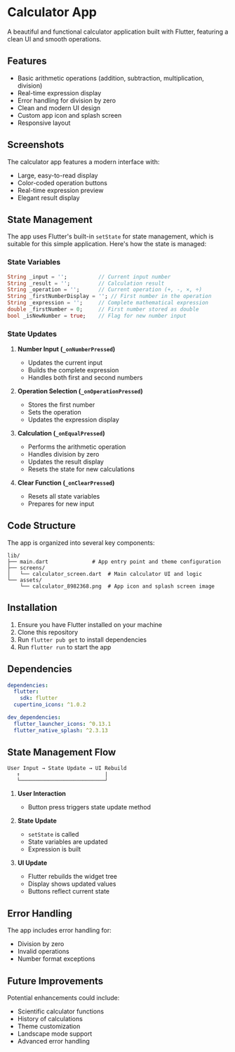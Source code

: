 # Calculator App

A beautiful and functional calculator application built with Flutter, featuring a clean UI and smooth operations.

## Features

- Basic arithmetic operations (addition, subtraction, multiplication, division)
- Real-time expression display
- Error handling for division by zero
- Clean and modern UI design
- Custom app icon and splash screen
- Responsive layout

## Screenshots

The calculator app features a modern interface with:
- Large, easy-to-read display
- Color-coded operation buttons
- Real-time expression preview
- Elegant result display

## State Management

The app uses Flutter's built-in `setState` for state management, which is suitable for this simple application. Here's how the state is managed:

### State Variables

```dart
String _input = '';          // Current input number
String _result = '';         // Calculation result
String _operation = '';      // Current operation (+, -, ×, ÷)
String _firstNumberDisplay = ''; // First number in the operation
String _expression = '';     // Complete mathematical expression
double _firstNumber = 0;     // First number stored as double
bool _isNewNumber = true;    // Flag for new number input
```

### State Updates

1. **Number Input (`_onNumberPressed`)**
   - Updates the current input
   - Builds the complete expression
   - Handles both first and second numbers

2. **Operation Selection (`_onOperationPressed`)**
   - Stores the first number
   - Sets the operation
   - Updates the expression display

3. **Calculation (`_onEqualPressed`)**
   - Performs the arithmetic operation
   - Handles division by zero
   - Updates the result display
   - Resets the state for new calculations

4. **Clear Function (`_onClearPressed`)**
   - Resets all state variables
   - Prepares for new input

## Code Structure

The app is organized into several key components:

```
lib/
├── main.dart              # App entry point and theme configuration
├── screens/
│   └── calculator_screen.dart  # Main calculator UI and logic
└── assets/
    └── calculator_8982368.png  # App icon and splash screen image
```

## Installation

1. Ensure you have Flutter installed on your machine
2. Clone this repository
3. Run `flutter pub get` to install dependencies
4. Run `flutter run` to start the app

## Dependencies

```yaml
dependencies:
  flutter:
    sdk: flutter
  cupertino_icons: ^1.0.2

dev_dependencies:
  flutter_launcher_icons: ^0.13.1
  flutter_native_splash: ^2.3.13
```

## State Management Flow

```
User Input → State Update → UI Rebuild
   ↑                           |
   └───────────────────────────┘
```

1. **User Interaction**
   - Button press triggers state update method

2. **State Update**
   - `setState` is called
   - State variables are updated
   - Expression is built

3. **UI Update**
   - Flutter rebuilds the widget tree
   - Display shows updated values
   - Buttons reflect current state

## Error Handling

The app includes error handling for:
- Division by zero
- Invalid operations
- Number format exceptions

## Future Improvements

Potential enhancements could include:
- Scientific calculator functions
- History of calculations
- Theme customization
- Landscape mode support
- Advanced error handling
